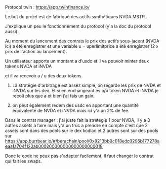 Protocol twin :  https://app.twinfinance.io/

Le but du projet est de fabriqué des actifs synthétiques NVDA MSTR ... 

J'explique un peu le fonctionnement du protocol (y'a la doc du protocol aussi). 

Au moment du lancement des contrats le prix des actifs sous-jacent (NVDA ici) a été enregistrer et une variable 
u = uperlimitprice a été enregistrer (2 x prix de l'action au lancement).

Un utilisateur apporte un montant a d'usdc et il va pouvoir minter deux tokens
NVDA et iNVDA

et il va recevoir a / u des deux tokens. 

1. La stratégie d'arbitrage est assez simple, on regarde les prix de NVDA et iNVDA sur les dex. Et si en enchangeant es a/u token NVDA et iNVDA je recoit plus que a et bien j'ai fais un gain. 

2. on peut également redem des usdc en apportant une quantité équivalente de NVDA et iNVDA mais ici y'a un 2% de fee.

Dans le contrat manager : j'ai juste fait la strétégie 1 pour NVDA, il y a 3 autres assets a faire mais y'a un truc a prendre en compte c'est que 2 assets sont dans des pools sur le dex kodiac et 2 autres sont sur des pools sur
https://app.burrbear.io/#/berachain/pool/0x8213bb9c018edc0295b177278aeaa1a704f123ab000200000000000000000018

Donc le code ne peux pas s'adapter facilement, il faut changer le contrat qui fait les swaps.






  



